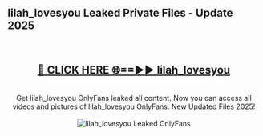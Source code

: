 <h2>lilah_lovesyou Leaked Private Files - Update 2025</h2>
<br>
<div align="center">
<h2><a href="https://cliphot.my.id/lilah_lovesyou" rel="nofollow">🔴 CLICK HERE 🌐==►► lilah_lovesyou</a></h2>
<br>
Get lilah_lovesyou OnlyFans leaked all content. Now you can access all videos and pictures of lilah_lovesyou OnlyFans. New Updated Files 2025!
<br>
<br>
<a href="https://cliphot.my.id/lilah_lovesyou" rel="nofollow" data-target="animated-image.originalLink"><img src="https://i.ibb.co.com/WyWwxjT/player-gif2.gif" alt="lilah_lovesyou Leaked OnlyFans" style="max-width: 100%; display: inline-block;" data-target="animated-image.originalImage"></a>
</div>
<br>